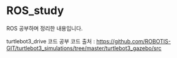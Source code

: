 # ROS_study

ROS 공부하며 정리한 내용입니다. 

turtlebot3_drive 코드 공부
코드 출처 : https://github.com/ROBOTIS-GIT/turtlebot3_simulations/tree/master/turtlebot3_gazebo/src

